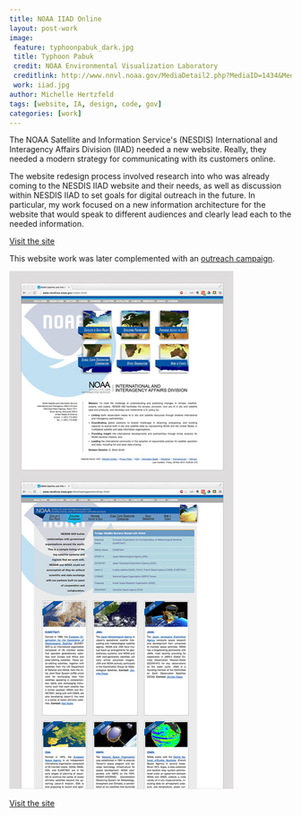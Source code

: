 ```yaml
---
title: NOAA IIAD Online
layout: post-work
image:
 feature: typhoonpabuk_dark.jpg
 title: Typhoon Pabuk
 credit: NOAA Environmental Visualization Laboratory
 creditlink: http://www.nnvl.noaa.gov/MediaDetail2.php?MediaID=1434&MediaTypeID=1
 work: iiad.jpg
author: Michelle Hertzfeld
tags: [website, IA, design, code, gov]
categories: [work]
---
```

The NOAA Satellite and Information Service's (NESDIS) International and Interagency Affairs Division (IIAD) needed a new website. Really, they needed a modern strategy for communicating with its customers online.<!--more-->

The website redesign process involved research into who was already coming to the NESDIS IIAD website and their needs, as well as discussion within NESDIS IIAD to set goals for digital outreach in the future. In particular, my work focused on a new information architecture for the website that would speak to different audiences and clearly lead each to the needed information.

[Visit the site](http://www.nesdisia.noaa.gov/)

This website work was later complemented with an [outreach campaign](/work/noaa-iiad-coms/).

![NOAA Satellite and Information Service International and Interagency Affairs Division website redesign](/assets/img/iiad_site.jpg)

[Visit the site](http://www.nesdisia.noaa.gov/)